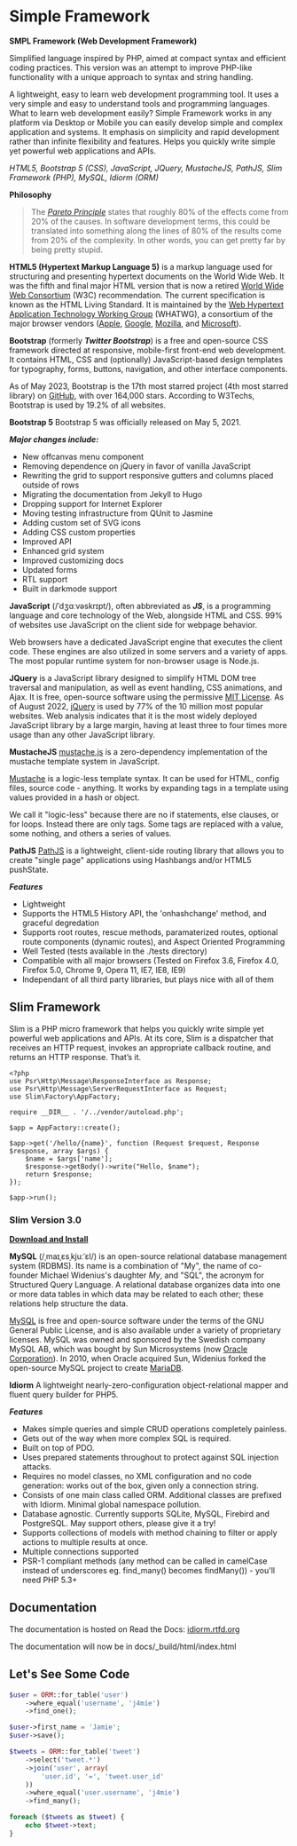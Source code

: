 # Simple Framework
**SMPL Framework (Web Development Framework)**

Simplified language inspired by PHP, aimed at compact syntax and efficient coding practices. This version was an attempt to improve PHP-like functionality with a unique approach to syntax and string handling. 

A lightweight, easy to learn web development programming tool. It uses a very simple and easy to understand tools and programming languages. What to learn web development easily? Simple Framework works in any platform via Desktop or Mobile you can easily develop simple and complex application and systems.  It emphasis on simplicity and rapid development rather than infinite flexibility and features. Helps you quickly write simple yet powerful web applications and APIs.

*HTML5, Bootstrap 5 (CSS), JavaScript, JQuery, MustacheJS, PathJS, Slim Framework (PHP), MySQL, Idiorm (ORM)*


**Philosophy**

> The *[Pareto Principle](https://en.wikipedia.org/wiki/Pareto_principle)* states that roughly 80% of the effects come from 20% of the causes. In software development terms, this could be translated into something along the lines of 80% of the results come from 20% of the complexity. In other words, you can get pretty far by being pretty stupid.
> 

**HTML5 (Hypertext Markup Language 5)** is a markup language used for structuring and presenting hypertext documents on the World Wide Web. It was the fifth and final major HTML version that is now a retired [World Wide Web Consortium](https://en.wikipedia.org/wiki/World_Wide_Web_Consortium) (W3C) recommendation. The current specification is known as the HTML Living Standard. It is maintained by the [Web Hypertext Application Technology Working Group](https://en.wikipedia.org/wiki/Web_Hypertext_Application_Technology_Working_Group) (WHATWG), a consortium of the major browser vendors ([Apple](https://en.wikipedia.org/wiki/Apple_Inc.), [Google](https://en.wikipedia.org/wiki/Google), [Mozilla](https://en.wikipedia.org/wiki/Mozilla), and [Microsoft](https://en.wikipedia.org/wiki/Microsoft)).

**Bootstrap** (formerly ***Twitter Bootstrap***) is a free and open-source CSS framework directed at responsive, mobile-first front-end web development. It contains HTML, CSS and (optionally) JavaScript-based design templates for typography, forms, buttons, navigation, and other interface components.

As of May 2023, Bootstrap is the 17th most starred project (4th most starred library) on [GitHub](https://en.wikipedia.org/wiki/GitHub), with over 164,000 stars. According to W3Techs, Bootstrap is used by 19.2% of all websites.

**Bootstrap 5**
Bootstrap 5 was officially released on May 5, 2021.

***Major changes include:***
* New offcanvas menu component
* Removing dependence on jQuery in favor of vanilla JavaScript
* Rewriting the grid to support responsive gutters and columns placed outside of rows
* Migrating the documentation from Jekyll to Hugo
* Dropping support for Internet Explorer
* Moving testing infrastructure from QUnit to Jasmine
* Adding custom set of SVG icons
* Adding CSS custom properties
* Improved API
* Enhanced grid system
* Improved customizing docs
* Updated forms
* RTL support
* Built in darkmode support

**JavaScript** (/ˈdʒɑːvəskrɪpt/), often abbreviated as ***JS***, is a programming language and core technology of the Web, alongside HTML and CSS. 99% of websites use JavaScript on the client side for webpage behavior.

Web browsers have a dedicated JavaScript engine that executes the client code. These engines are also utilized in some servers and a variety of apps. The most popular runtime system for non-browser usage is Node.js.

**JQuery** is a JavaScript library designed to simplify HTML DOM tree traversal and manipulation, as well as event handling, CSS animations, and Ajax. It is free, open-source software using the permissive [MIT License](https://en.wikipedia.org/wiki/MIT_License). As of August 2022, [jQuery](https://jquery.com/) is used by 77% of the 10 million most popular websites. Web analysis indicates that it is the most widely deployed JavaScript library by a large margin, having at least three to four times more usage than any other JavaScript library.

**MustacheJS**
[mustache.js](https://github.com/janl/mustache.js) is a zero-dependency implementation of the mustache template system in JavaScript.

[Mustache](http://mustache.github.io/) is a logic-less template syntax. It can be used for HTML, config files, source code - anything. It works by expanding tags in a template using values provided in a hash or object.

We call it "logic-less" because there are no if statements, else clauses, or for loops. Instead there are only tags. Some tags are replaced with a value, some nothing, and others a series of values.

**PathJS**
[PathJS](https://github.com/mtrpcic/pathjs) is a lightweight, client-side routing library that allows you to create "single page" applications using Hashbangs and/or HTML5 pushState.

***Features***
* Lightweight
* Supports the HTML5 History API, the 'onhashchange' method, and graceful degredation
* Supports root routes, rescue methods, paramaterized routes, optional route components (dynamic routes), and Aspect Oriented Programming
* Well Tested (tests available in the ./tests directory)
* Compatible with all major browsers (Tested on Firefox 3.6, Firefox 4.0, Firefox 5.0, Chrome 9, Opera 11, IE7, IE8, IE9)
* Independant of all third party libraries, but plays nice with all of them

## Slim Framework

Slim is a PHP micro framework that helps you quickly write simple yet powerful web applications and APIs. At its core, Slim is a dispatcher that receives an HTTP request, invokes an appropriate callback routine, and returns an HTTP response. That’s it.

```
<?php
use Psr\Http\Message\ResponseInterface as Response;
use Psr\Http\Message\ServerRequestInterface as Request;
use Slim\Factory\AppFactory;

require __DIR__ . '/../vendor/autoload.php';

$app = AppFactory::create();

$app->get('/hello/{name}', function (Request $request, Response $response, array $args) {
    $name = $args['name'];
    $response->getBody()->write("Hello, $name");
    return $response;
});

$app->run();
```
### Slim Version 3.0
**[Download and Install](https://www.slimframework.com/docs/v3/)**

**MySQL** (/ˌmaɪˌɛsˌkjuːˈɛl/) is an open-source relational database management system (RDBMS). Its name is a combination of "My", the name of co-founder Michael Widenius's daughter *My*, and "SQL", the acronym for Structured Query Language. A relational database organizes data into one or more data tables in which data may be related to each other; these relations help structure the data.

[MySQL](https://en.wikipedia.org/wiki/MySQL) is free and open-source software under the terms of the GNU General Public License, and is also available under a variety of proprietary licenses. MySQL was owned and sponsored by the Swedish company MySQL AB, which was bought by Sun Microsystems (now [Oracle Corporation](https://en.wikipedia.org/wiki/Oracle_Corporation)). In 2010, when Oracle acquired Sun, Widenius forked the open-source MySQL project to create [MariaDB](https://en.wikipedia.org/wiki/MariaDB).

**Idiorm**
A lightweight nearly-zero-configuration object-relational mapper and fluent query builder for PHP5.

***Features***
* Makes simple queries and simple CRUD operations completely painless.
* Gets out of the way when more complex SQL is required.
* Built on top of PDO.
* Uses prepared statements throughout to protect against SQL injection attacks.
* Requires no model classes, no XML configuration and no code generation: works out of the box, given only a connection string.
* Consists of one main class called ORM. Additional classes are prefixed with Idiorm. Minimal global namespace pollution.
* Database agnostic. Currently supports SQLite, MySQL, Firebird and PostgreSQL. May support others, please give it a try!
* Supports collections of models with method chaining to filter or apply actions to multiple results at once.
* Multiple connections supported
* PSR-1 compliant methods (any method can be called in camelCase instead of underscores eg. find_many() becomes findMany()) - you'll need PHP 5.3+

Documentation
-------------
The documentation is hosted on Read the Docs: [idiorm.rtfd.org](https://idiorm.rtfd.org)

The documentation will now be in docs/_build/html/index.html

Let's See Some Code
-------------------

```php
$user = ORM::for_table('user')
    ->where_equal('username', 'j4mie')
    ->find_one();

$user->first_name = 'Jamie';
$user->save();

$tweets = ORM::for_table('tweet')
    ->select('tweet.*')
    ->join('user', array(
        'user.id', '=', 'tweet.user_id'
    ))
    ->where_equal('user.username', 'j4mie')
    ->find_many();

foreach ($tweets as $tweet) {
    echo $tweet->text;
}
```
